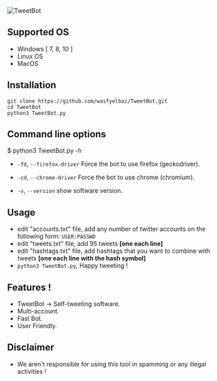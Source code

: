 ![TweetBot](https://github.com/wasfyelbaz/TweetBot/blob/main/core/logo.png)
## Supported OS
* Windows [ 7, 8, 10 ]
* Linux OS
* MacOS

## Installation

    git clone https://github.com/wasfyelbaz/TweetBot.git
    cd TweetBot
    python3 TweetBot.py

## Command line options

$ python3 TweetBot.py -h

*  `-fd`, `--firefox-driver` Force the bot to use firefox (geckodriver).

*  `-cd`, `--chrome-driver`  Force the bot to use chrome (chromium).

*  `-v`, `--version`         show software version.

## Usage

* edit "accounts.txt" file, add any number of twitter accounts on the following form: `USER:PASSWD`
* edit "tweets.txt" file, add 95 tweets **[one each line]**
* edit "hashtags.txt" file, add hashtags that you want to combine with tweets **[one each line with the hash symbol]**
* `python3 TweetBot.py`, Happy tweeting !

## Features !

* TweetBot -> Self-tweeting software.
* Multi-account.
* Fast Bot.
* User Friendly.

## Disclaimer

* We aren't responsible for using this tool in spamming or any illegal activities !

